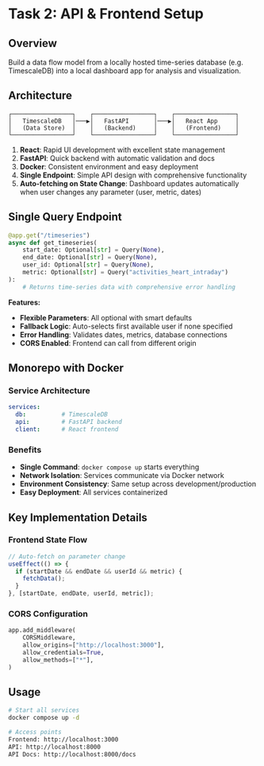# Task 2: API & Frontend Setup

## Overview
Build a data flow model from a locally hosted time-series database (e.g. TimescaleDB) into a local dashboard app for analysis and visualization. 

## Architecture

```
┌─────────────────┐    ┌─────────────────┐    ┌─────────────────┐
│   TimescaleDB   │───▶│   FastAPI       │───▶│   React App     │
│   (Data Store)  │    │   (Backend)     │    │   (Frontend)    │
└─────────────────┘    └─────────────────┘    └─────────────────┘
```

1. **React**: Rapid UI development with excellent state management
2. **FastAPI**: Quick backend with automatic validation and docs
3. **Docker**: Consistent environment and easy deployment
4. **Single Endpoint**: Simple API design with comprehensive functionality
5. **Auto-fetching on State Change**: Dashboard updates automatically when user changes any parameter (user, metric, dates)

## Single Query Endpoint

```python
@app.get("/timeseries")
async def get_timeseries(
    start_date: Optional[str] = Query(None),
    end_date: Optional[str] = Query(None), 
    user_id: Optional[str] = Query(None),
    metric: Optional[str] = Query("activities_heart_intraday")
):
    # Returns time-series data with comprehensive error handling
```

**Features:**
- **Flexible Parameters**: All optional with smart defaults
- **Fallback Logic**: Auto-selects first available user if none specified
- **Error Handling**: Validates dates, metrics, database connections
- **CORS Enabled**: Frontend can call from different origin

## Monorepo with Docker

### **Service Architecture**
```yaml
services:
  db:          # TimescaleDB
  api:         # FastAPI backend  
  client:      # React frontend
```

### **Benefits**
- **Single Command**: `docker compose up` starts everything
- **Network Isolation**: Services communicate via Docker network
- **Environment Consistency**: Same setup across development/production
- **Easy Deployment**: All services containerized

## Key Implementation Details

### **Frontend State Flow**
```typescript
// Auto-fetch on parameter change
useEffect(() => {
  if (startDate && endDate && userId && metric) {
    fetchData();
  }
}, [startDate, endDate, userId, metric]);
```

### **CORS Configuration**
```python
app.add_middleware(
    CORSMiddleware,
    allow_origins=["http://localhost:3000"],
    allow_credentials=True,
    allow_methods=["*"],
)
```

## Usage

```bash
# Start all services
docker compose up -d

# Access points
Frontend: http://localhost:3000
API: http://localhost:8000
API Docs: http://localhost:8000/docs
```



